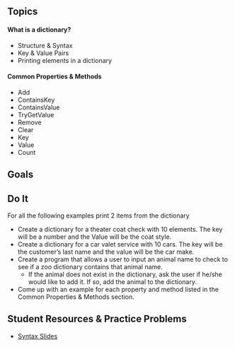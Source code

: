 ## Topics
#### What is a dictionary?
- Structure & Syntax
- Key & Value Pairs
- Printing elements in a dictionary

#### Common Properties & Methods
- Add
- ContainsKey
- ContainsValue
- TryGetValue
- Remove
- Clear
- Key
- Value
- Count

## Goals

## Do It
For all the following examples print 2 items from the dictionary
- Create a dictionary for a theater coat check with 10 elements. The key will be a number and the Value will be the coat style. 
- Create a dictionary for a car valet service with 10 cars. The key will be the customer’s last name and the value will be the car make.
- Create a program that allows a user to input an animal name to check to see if a zoo dictionary contains that animal name.
  - If the animal does not exist in the dictionary, ask the user if he/she would like to add it. If so, add the animal to the dictionary.
- Come up with an example for each property and method listed in the Common Properties & Methods section.



## Student Resources & Practice Problems
- [Syntax Slides](https://docs.google.com/presentation/d/1V-ubPNLHHRuD2_oFo8PaowOR1uWCSZrVvs7jh4Nwclg/edit?usp=sharing)
